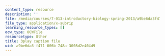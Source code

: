 ```yaml
---
content_type: resource
description: ''
file: /media/courses/7-013-introductory-biology-spring-2013/a9be6da3f471006b748a3008d2e404d9_b_lgH_ZnCmg.srt
file_type: application/x-subrip
learning_resource_types: []
ocw_type: OCWFile
resourcetype: Other
title: 3play caption file
uid: a9be6da3-f471-006b-748a-3008d2e404d9
---
```

